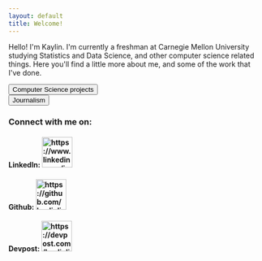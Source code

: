 ```yaml
---
layout: default
title: Welcome!
---
```

<style>
    input[type=button]{
        background-color: #157878
        outline: #157878
        color: #157878
    }
    .link{
        background-color: white
        outline: black
        font-size: 18em
        padding: 2em
    }
</style>
Hello! I'm Kaylin. I'm currently a freshman at Carnegie Mellon University studying Statistics and Data Science, and other computer science related things. Here you'll find a little more about me, and some of the work that I've done.

<!-- https://stackoverflow.com/questions/2906582/how-to-create-an-html-button-that-acts-like-a-link -->
<button onclick="window.location.href='/projects'" class="link">Computer Science projects</button>
<br>
<button onclick="window.location.href='/journalism'" class="link">Journalism</button>
<!-- <h2><a href="https://kaylinli.github.io/projects">CS projects</a><h2> -->
<!-- <h2><a href="https://kaylinli.github.io/journalism">Journalism</a><h2> -->

<h3>Connect with me on:</h3>
<h4>LinkedIn: 
<a href="https://www.linkedin.com/in/kaylinli">
    <img src="https://content.linkedin.com/content/dam/me/business/en-us/amp/brand-site/v2/bg/LI-Logo.svg.original.svg" alt="https://www.linkedin.com/in/kaylinli" width="60">
</a></h4>

<h4>Github: 
<a href="https://github.com/kaylinli"> 
    <img src="https://github.githubassets.com/images/modules/logos_page/GitHub-Logo.png" alt="https://github.com/kaylinli" width="60">
</a></h4>
<h4>Devpost: 
<a href="https://devpost.com/kaylinli"> 
    <img src="https://devpost-challengepost.netdna-ssl.com/assets/reimagine2/devpost-logo-646bdf6ac6663230947a952f8d354cad.svg" alt="https://devpost.com/kaylinli" width="60">
</a></h4>